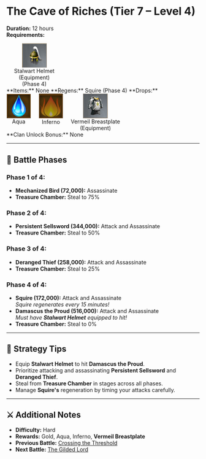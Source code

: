 # The Cave of Riches (Tier 7 – Level 4)

**Duration:** 12 hours  
**Requirements:** <div style="display:flex; gap:20px">
  <div style="display:flex; flex-direction:column; align-items:center; width:max-content;">
    <img src="../../../images/equipment/stalwart-helmet.png" alt="Stalwart Helmet" width="64" style="cursor:pointer;" onclick="alert('Stats: Defense: +2,000,000 / Spy Defense: +470,000')">
    <div>Stalwart Helmet</div>
    <div>(Equipment)</div>
    <div>(Phase 4)</div>
  </div>
</div>
**Items:** None  
**Regens:** Squire (Phase 4)  
**Drops:** <div style="display:flex; gap:20px">
  <div style="display:flex; flex-direction:column; align-items:center; width:max-content;">
    <img src="../../../images/mage/aqua.png" alt="Aqua" width="64" style="cursor:pointer;" onclick="alert('Used at mage')">
    <div>Aqua</div>
  </div>
  <div style="display:flex; flex-direction:column; align-items:center; width:max-content;">
    <img src="../../../images/mage/inferno.png" alt="Inferno" width="64" style="cursor:pointer;" onclick="alert('Used at mage')">
    <div>Inferno</div>
  </div>
  <div style="display:flex; flex-direction:column; align-items:center; width:max-content;">
    <img src="../../../images/equipment/vermeil-breastplate.png" alt="Vermeil Breastplate" width="64" style="cursor:pointer;" onclick="alert('Stats: Defense: +2,800,000 / Spy Defense: +1,800,000')">
    <div>Vermeil Breastplate</div>
    <div>(Equipment)</div>
  </div>
</div>
**Clan Unlock Bonus:** None

---

## 🧪 Battle Phases

### Phase 1 of 4:
- **Mechanized Bird (72,000):** Assassinate  
- **Treasure Chamber:** Steal to 75%

### Phase 2 of 4:
- **Persistent Sellsword (344,000):** Attack and Assassinate  
- **Treasure Chamber:** Steal to 50%

### Phase 3 of 4:
- **Deranged Thief (258,000):** Attack and Assassinate  
- **Treasure Chamber:** Steal to 25%

### Phase 4 of 4:
- **Squire (172,000):** Attack and Assassinate  
  *Squire regenerates every 15 minutes!*  
- **Damascus the Proud (516,000):** Attack and Assassinate  
  *Must have **Stalwart Helmet** equipped to hit!*  
- **Treasure Chamber:** Steal to 0%

---

## 🧭 Strategy Tips

- Equip **Stalwart Helmet** to hit **Damascus the Proud**.  
- Prioritize attacking and assassinating **Persistent Sellsword** and **Deranged Thief**.  
- Steal from **Treasure Chamber** in stages across all phases.  
- Manage **Squire's** regeneration by timing your attacks carefully.

---

## ⚔️ Additional Notes

- **Difficulty:** Hard  
- **Rewards:** Gold, Aqua, Inferno, **Vermeil Breastplate**  
- **Previous Battle:** [Crossing the Threshold](crossing-the-threshold.md)  
- **Next Battle:** [The Gilded Lord](the-gilded-lord.md)
